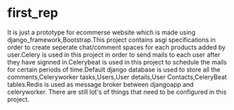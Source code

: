 # first_rep
It is just a prototype for ecommerse website which is made using django_framework,Bootstrap.This project contains asgi specifications
in order to create seperate chat/comment spaces for each products added by user.Celery is used in this project in order to send mails to each user
after they have signned in.Celerybeat is used in this project to schedule the mails for certain periods of time.Default django database is used to store
all the comments,Celeryworker tasks,Users,User details,User Contacts,CeleryBeat tables.Redis is used as message broker between djangoapp and celeryworker.
There are still lot's of things that need to be configured in this project.
